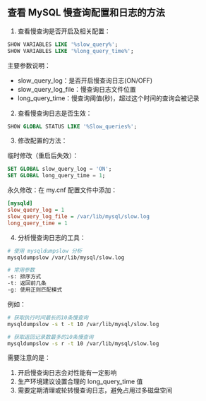 ## 查看 MySQL 慢查询配置和日志的方法

1. 查看慢查询是否开启及相关配置：
```sql
SHOW VARIABLES LIKE '%slow_query%';
SHOW VARIABLES LIKE '%long_query_time%';
```
主要参数说明：
- slow_query_log：是否开启慢查询日志(ON/OFF)
- slow_query_log_file：慢查询日志文件位置
- long_query_time：慢查询阈值(秒)，超过这个时间的查询会被记录

2. 查看慢查询日志是否生效：
```sql
SHOW GLOBAL STATUS LIKE '%Slow_queries%';
```

3. 修改配置的方法：

临时修改（重启后失效）：
```sql
SET GLOBAL slow_query_log = 'ON';
SET GLOBAL long_query_time = 1;
```

永久修改：在 my.cnf 配置文件中添加：
```ini
[mysqld]
slow_query_log = 1
slow_query_log_file = /var/lib/mysql/slow.log
long_query_time = 1
```

4. 分析慢查询日志的工具：
```bash
# 使用 mysqldumpslow 分析
mysqldumpslow /var/lib/mysql/slow.log

# 常用参数
-s: 排序方式
-t: 返回前几条
-g: 使用正则匹配模式
```

例如：
```bash
# 获取执行时间最长的10条慢查询
mysqldumpslow -s t -t 10 /var/lib/mysql/slow.log

# 获取返回记录数最多的10条慢查询
mysqldumpslow -s r -t 10 /var/lib/mysql/slow.log
```

需要注意的是：
1. 开启慢查询日志会对性能有一定影响
2. 生产环境建议设置合理的 long_query_time 值
3. 需要定期清理或轮转慢查询日志，避免占用过多磁盘空间